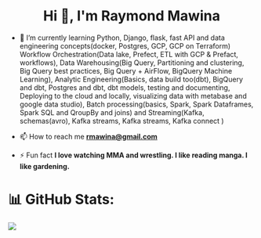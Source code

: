 <h1 align="center">Hi 👋, I'm Raymond Mawina</h1>

- 🌱 I’m currently learning Python, Django, flask, fast API and data engineering concepts(docker, Postgres, GCP, GCP on Terraform) Workflow Orchestration(Data lake, Prefect, ETL with GCP & Prefact, workflows), Data Warehousing(Big Query, Partitioning and clustering, Big Query best practices, Big Query + AirFlow, BigQuery Machine Learning), Analytic Engineering(Basics, data build too(dbt), BigQuery and dbt, Postgres and dbt, dbt models, testing and documenting, Deploying to the cloud and locally, visualizing data with metabase and google data studio), Batch processing(basics, Spark, Spark Dataframes, Spark SQL and QroupBy and joins) and Streaming(Kafka, schemas(avro), Kafka streams, Kafka streams, Kafka connect )

- 📫 How to reach me **rmawina@gmail.com**

- ⚡ Fun fact **I love watching MMA and wrestling. I like reading manga. I like gardening.**

# 📊 GitHub Stats:

![](https://github-readme-streak-stats.herokuapp.com/?user=Raymond-Mawina&theme=graywhite&hide_border=true)<br/>
